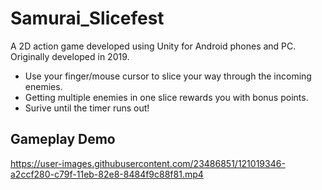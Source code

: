 # Samurai_Slicefest
A 2D action game developed using Unity for Android phones and PC. Originally developed in 2019.

- Use your finger/mouse cursor to slice your way through the incoming enemies.
- Getting multiple enemies in one slice rewards you with bonus points.
- Surive until the timer runs out!

## Gameplay Demo
https://user-images.githubusercontent.com/23486851/121019346-a2ccf280-c79f-11eb-82e8-8484f9c88f81.mp4
